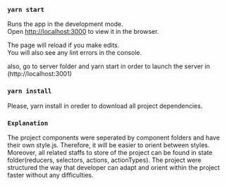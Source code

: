 ### `yarn start`

Runs the app in the development mode.<br />
Open [http://localhost:3000](http://localhost:3000) to view it in the browser.

The page will reload if you make edits.<br />
You will also see any lint errors in the console.

also, go to server folder and yarn start in order to launch the server in (http://localhost:3001)

### `yarn install`

Please, yarn install in oreder to download all project dependencies. 

### `Explanation`

The project components were seperated by component folders and have their own style.js. Therefore, it will be easier to orient between styles. Moreover, all related staffs to store of the project can be found in state folder(reducers, selectors, actions, actionTypes). 
The project were structured the way that developer can adapt and orient within the project faster without any difficulties.
